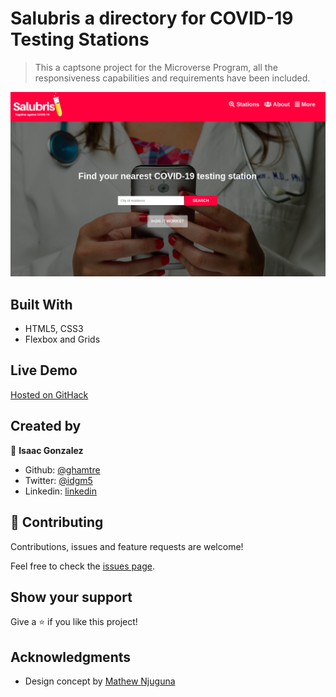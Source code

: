 # Salubris a directory for COVID-19 Testing Stations

> This a captsone project for the Microverse Program, all the responsiveness capabilities and requirements have been included.

![screenshot](assets/salubris.png)

## Built With

- HTML5, CSS3
- Flexbox and Grids

## Live Demo

[Hosted on GitHack](https://rawcdn.githack.com/ghamtre/directory/7743a3ad4e6c77f1b2aaab2bcb976103b676ff52/index.html)

## Created by

👤 **Isaac Gonzalez**

- Github: [@ghamtre](https://github.com/ghamtre)
- Twitter: [@idgm5](https://twitter.com/idgm5)
- Linkedin: [linkedin](https://www.linkedin.com/in/isaacmunguia)

## 🤝 Contributing

Contributions, issues and feature requests are welcome!

Feel free to check the [issues page](issues/).

## Show your support

Give a ⭐️ if you like this project!

## Acknowledgments

- Design concept by [Mathew Njuguna](https://www.behance.net/mathewnjuguna)
